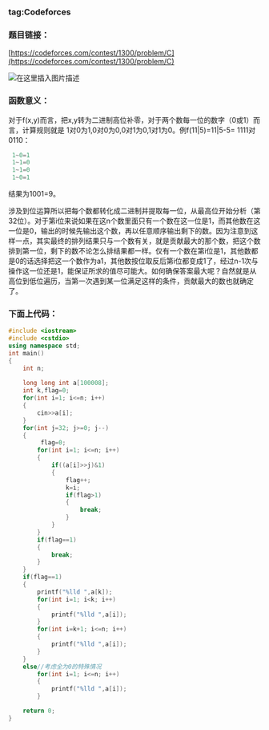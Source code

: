 ### tag:Codeforces
### 题目链接：
[https://codeforces.com/contest/1300/problem/C](https://codeforces.com/contest/1300/problem/C)



 ![在这里插入图片描述](https://img-blog.csdnimg.cn/20200210233514548.jpg?x-oss-process=image/watermark,type_ZmFuZ3poZW5naGVpdGk,shadow_10,text_aHR0cHM6Ly9ibG9nLmNzZG4ubmV0L3FxXzQ1ODQ1NDA0,size_16,color_FFFFFF,t_70)
### 函数意义：
对于f(x,y)而言，把x,y转为二进制高位补零，对于两个数每一位的数字（0或1）而言，计算规则就是 1对0为1,0对0为0,0对1为0,1对1为0。例f(11|5)=11|5-5=
 1111对0110：
 



```c
 1~0=1
 1~1=0
 1~1=0
 1~0=1

```
结果为1001=9。

 涉及到位运算所以把每个数都转化成二进制并提取每一位，从最高位开始分析（第32位）。对于第i位来说如果在这n个数里面只有一个数在这一位是1，而其他数在这一位是0，输出的时候先输出这个数，再以任意顺序输出剩下的数。因为注意到这样一点，其实最终的排列结果只与一个数有关，就是贡献最大的那个数，把这个数排到第一位，剩下的数不论怎么排结果都一样。仅有一个数在第i位是1，其他数都是0的话选择把这一个数作为a1，其他数按位取反后第i位都变成1了，经过n-1次与操作这一位还是1，能保证所求的值尽可能大。如何确保答案最大呢？自然就是从高位到低位遍历，当第一次遇到某一位满足这样的条件，贡献最大的数也就确定了。

### 下面上代码：


```cpp
#include <iostream>
#include <cstdio>
using namespace std;
int main()
{
    int n;
    
    long long int a[100008];
    int k,flag=0;
    for(int i=1; i<=n; i++)
    {
        cin>>a[i];
    }
    for(int j=32; j>=0; j--)
    {
         flag=0;
        for(int i=1; i<=n; i++)
        {
            if((a[i]>>j)&1)
            {
                flag++;
                k=i;
                if(flag>1)
                {
                    break;
                }
            }
        }
        if(flag==1)
        {
            break;
        }
    }
    if(flag==1)
    {
        printf("%lld ",a[k]);
        for(int i=1; i<k; i++)
        {
            printf("%lld ",a[i]);
        }
        for(int i=k+1; i<=n; i++)
        {
            printf("%lld ",a[i]);
        }
    }
    else//考虑全为0的特殊情况
        for(int i=1; i<=n; i++)
        {
            printf("%lld ",a[i]);
        }

    return 0;
}
```

